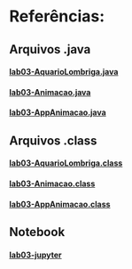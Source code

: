 # Referências:

## Arquivos .java

#### [lab03-AquarioLombriga.java](https://github.com/Igor-HBS/MC322---1s-2021/blob/main/lab03/src/mc322/lab03/AquarioLombriga.java)
#### [lab03-Animacao.java](https://github.com/Igor-HBS/MC322---1s-2021/blob/main/lab03/src/mc322/lab03/Animacao.java)
#### [lab03-AppAnimacao.java](https://github.com/Igor-HBS/MC322---1s-2021/blob/main/lab03/src/mc322/lab03/AppAnimacao.java)

## Arquivos .class

#### [lab03-AquarioLombriga.class](https://github.com/Igor-HBS/MC322---1s-2021/blob/main/lab03/bin/mc322/lab03/AquarioLombriga.class)
#### [lab03-Animacao.class](https://github.com/Igor-HBS/MC322---1s-2021/blob/main/lab03/bin/mc322/lab03/Animacao.class)
#### [lab03-AppAnimacao.class](https://github.com/Igor-HBS/MC322---1s-2021/blob/main/lab03/bin/mc322/lab03/AppAnimacao.class)

## Notebook

#### [lab03-jupyter](https://github.com/Igor-HBS/MC322---1s-2021/blob/main/lab03/notebook/lab-lombriga-ra171953.ipynb)
